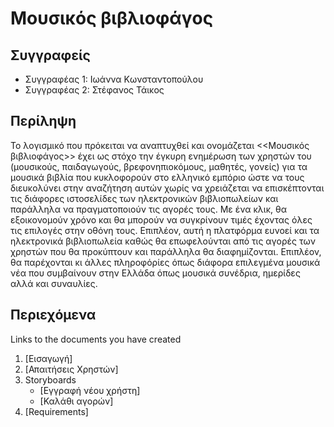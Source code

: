 # Μουσικός βιβλιοφάγος

## Συγγραφείς

- Συγγραφέας 1: Ιωάννα Κωνσταντοπούλου
- Συγγραφέας 2: Στέφανος Τάικος

## Περίληψη

Το λογισμικό που πρόκειται να αναπτυχθεί και ονομάζεται <<Μουσικός βιβλιοφάγος>> έχει ως στόχο την έγκυρη ενημέρωση των χρηστών του (μουσικούς, παιδαγωγούς, βρεφονηπιοκόμους, μαθητές, γονείς) για τα μουσικά βιβλία που κυκλοφορούν στο ελληνικό εμπόριο ώστε να τους διευκολύνει στην αναζήτηση αυτών χωρίς να χρειάζεται να επισκέπτονται τις διάφορες ιστοσελίδες των ηλεκτρονικών βιβλιοπωλείων και παράλληλα να πραγματοποιούν τις αγορές τους. Με ένα κλικ, θα εξοικονομούν χρόνο και θα μπορούν να συγκρίνουν τιμές έχοντας όλες τις επιλογές στην οθόνη τους. Επιπλέον, αυτή η πλατφόρμα ευνοεί και τα ηλεκτρονικά βιβλιοπωλεία καθώς θα επωφελούνται από τις αγορές των χρηστών  που θα προκύπτουν  και παράλληλα θα διαφημίζονται.
Επιπλέον, θα παρέχονται κι άλλες πληροφόρίες όπως διάφορα επιλεγμένα μουσικά νέα που συμβαίνουν στην Ελλάδα όπως μουσικά συνέδρια, ημερίδες αλλά και συναυλίες.


## Περιεχόμενα

Links to the documents you have created
  
1. [Εισαγωγή]
2. [Απαιτήσεις Χρηστών]
3. Storyboards
   * [Εγγραφή νέου χρήστη]
   * [Καλάθι αγορών]
3. [Requirements]
